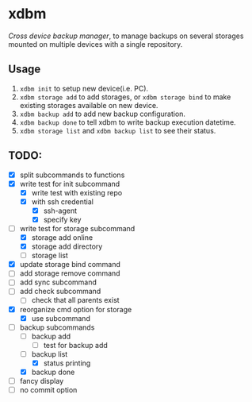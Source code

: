 # xdbm
_Cross device backup manager_,
to manage backups on several storages mounted on multiple devices with a single repository.

## Usage
1. `xdbm init` to setup new device(i.e. PC).
2. `xdbm storage add` to add storages, or `xdbm storage bind` to make existing storages available on new device.
3. `xdbm backup add` to add new backup configuration.
4. `xdbm backup done` to tell xdbm to write backup execution datetime.
5. `xdbm storage list` and `xdbm backup list` to see their status.

## TODO:
- [x] split subcommands to functions
- [x] write test for init subcommand
  - [x] write test with existing repo
  - [x] with ssh credential
    - [x] ssh-agent
    - [x] specify key
- [ ] write test for storage subcommand
  - [x] storage add online
  - [x] storage add directory
  - [ ] storage list
- [x] update storage bind command
- [ ] add storage remove command
- [ ] add sync subcommand
- [ ] add check subcommand
  - [ ] check that all parents exist
- [x] reorganize cmd option for storage
  - [x] use subcommand
- [ ] backup subcommands
  - [ ] backup add
    - [ ] test for backup add
  - [ ] backup list
    - [x] status printing
  - [x] backup done
- [ ] fancy display
- [ ] no commit option

<!-- vim: set sw=2 ts=2:  -->
